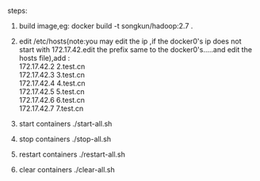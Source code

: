 steps:

1. build image,eg:
  docker build -t songkun/hadoop:2.7 .
2. edit /etc/hosts(note:you may edit the ip ,if the docker0's ip does not start with 172.17.42.edit the prefix same to the docker0's.....and edit the hosts file),add :<br/>
  172.17.42.2 2.test.cn<br/>
  172.17.42.3 3.test.cn<br/>
  172.17.42.4 4.test.cn<br/>
  172.17.42.5 5.test.cn<br/>
  172.17.42.6 6.test.cn<br/>
  172.17.42.7 7.test.cn
  
3. start containers 
  ./start-all.sh
4. stop containers 
  ./stop-all.sh
5. restart containers
  ./restart-all.sh
6. clear containers
  ./clear-all.sh
